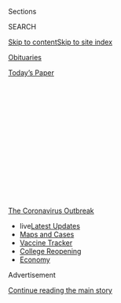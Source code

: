 <div id="app">

<div>

<div>

<div>

<div class="NYTAppHideMasthead css-1q2w90k e1suatyy0">

<div class="section css-ui9rw0 e1suatyy2">

<div class="css-eph4ug er09x8g0">

<div class="css-6n7j50">

</div>

<span class="css-1dv1kvn">Sections</span>

<div class="css-10488qs">

<span class="css-1dv1kvn">SEARCH</span>

</div>

[Skip to content](#site-content)[Skip to site
index](#site-index)

</div>

<div id="masthead-section-label" class="css-1wr3we4 eaxe0e00">

[Obituaries](https://www.nytimes3xbfgragh.onion/section/obituaries)

</div>

<div class="css-10698na e1huz5gh0">

</div>

</div>

<div id="masthead-bar-one" class="section hasLinks css-15hmgas e1csuq9d3">

<div class="css-uqyvli e1csuq9d0">

</div>

<div class="css-1uqjmks e1csuq9d1">

</div>

<div class="css-9e9ivx">

[](https://myaccount.nytimes3xbfgragh.onion/auth/login?response_type=cookie&client_id=vi)

</div>

<div class="css-1bvtpon e1csuq9d2">

[Today’s
Paper](https://www.nytimes3xbfgragh.onion/section/todayspaper)

</div>

</div>

</div>

</div>

<div data-aria-hidden="false">

<div id="site-content" data-role="main">

<div>

<div class="css-1aor85t" style="opacity:0.000000001;z-index:-1;visibility:hidden">

<div class="css-1hqnpie">

<div class="css-epjblv">

<span class="css-17xtcya">[Obituaries](/section/obituaries)</span><span class="css-x15j1o">|</span><span class="css-fwqvlz">David
Driskell, 88, Pivotal Champion of African-American Art,
Dies</span>

</div>

<div class="css-k008qs">

<div class="css-1iwv8en">

<span class="css-18z7m18"></span>

<div>

</div>

</div>

<span class="css-1n6z4y">https://nyti.ms/3aN7BLz</span>

<div class="css-1705lsu">

<div class="css-4xjgmj">

<div class="css-4skfbu" data-role="toolbar" data-aria-label="Social Media Share buttons, Save button, and Comments Panel with current comment count" data-testid="share-tools">

  - 
  - 
  - 
  - 
    
    <div class="css-6n7j50">
    
    </div>

  - 

</div>

</div>

</div>

</div>

</div>

</div>

<div id="NYT_TOP_BANNER_REGION" class="css-13pd83m">

<div>

<div id="styln-prism-menu-1592847958612" class="section interactive-content interactive-size-medium css-1edisqu">

<div class="css-17ih8de interactive-body">

<div id="scroll-container" class="css-1gj85ro">

[<span class="styln-title-wrap"><span class="css-1pje3qr">The
Coronavirus</span><span class="css-1pje3qr">
Outbreak</span></span>](https://www.nytimes3xbfgragh.onion/news-event/coronavirus?action=click&pgtype=Article&state=default&region=TOP_BANNER&context=storylines_menu)

  - <span class="css-kqxiym" data-emphasize="true">live</span>[Latest
    Updates](https://www.nytimes3xbfgragh.onion/2020/08/04/world/coronavirus-covid-19.html?action=click&pgtype=Article&state=default&region=TOP_BANNER&context=storylines_menu)
  - [Maps and
    Cases](https://www.nytimes3xbfgragh.onion/interactive/2020/us/coronavirus-us-cases.html?action=click&pgtype=Article&state=default&region=TOP_BANNER&context=storylines_menu)
  - [Vaccine
    Tracker](https://www.nytimes3xbfgragh.onion/interactive/2020/science/coronavirus-vaccine-tracker.html?action=click&pgtype=Article&state=default&region=TOP_BANNER&context=storylines_menu)
  - [College
    Reopening](https://www.nytimes3xbfgragh.onion/2020/08/02/us/covid-college-reopening.html?action=click&pgtype=Article&state=default&region=TOP_BANNER&context=storylines_menu)
  - [Economy](https://www.nytimes3xbfgragh.onion/live/2020/08/03/business/stock-market-today-coronavirus?action=click&pgtype=Article&state=default&region=TOP_BANNER&context=storylines_menu)

</div>

</div>

</div>

</div>

</div>

<div id="top-wrapper" class="css-1sy8kpn">

<div id="top-slug" class="css-l9onyx">

Advertisement

</div>

[Continue reading the main
story](#after-top)

<div class="ad top-wrapper" style="text-align:center;height:100%;display:block;min-height:250px">

<div id="top" class="place-ad" data-position="top" data-size-key="top">

</div>

</div>

<div id="after-top">

</div>

</div>

<div>

<div id="sponsor-wrapper" class="css-1hyfx7x">

<div id="sponsor-slug" class="css-19vbshk">

Supported by

</div>

[Continue reading the main
story](#after-sponsor)

<div id="sponsor" class="ad sponsor-wrapper" style="text-align:center;height:100%;display:block">

</div>

<div id="after-sponsor">

</div>

</div>

<div class="css-186x18t">

Those We’ve Lost

</div>

<div class="css-1vkm6nb ehdk2mb0">

# David Driskell, 88, Pivotal Champion of African-American Art, Dies

</div>

An artist himself, Professor Driskell recognized the role of black
artists in the broader story of American art. He died of the
coronavirus.

<div class="css-79elbk" data-testid="photoviewer-wrapper">

<div class="css-z3e15g" data-testid="photoviewer-wrapper-hidden">

</div>

<div class="css-1a48zt4 ehw59r15" data-testid="photoviewer-children">

![<span class="css-16f3y1r e13ogyst0" data-aria-hidden="true">David C.
Driskell in 1977. He put together the exhibition "Two Centuries of Black
American Art," which featured more than 200 works by 63 named artists as
well as anonymous crafts
workers.</span><span class="css-cnj6d5 e1z0qqy90" itemprop="copyrightHolder"><span class="css-1ly73wi e1tej78p0">Credit...</span><span><span>Tyrone
Dukes/The New York
Times</span></span></span>](https://static01.graylady3jvrrxbe.onion/images/2020/04/09/obituaries/07Driskell1/07Driskell1-articleLarge.jpg?quality=75&auto=webp&disable=upscale)

</div>

</div>

<div class="css-18e8msd">

<div class="css-vp77d3 epjyd6m0">

<div class="css-hus3qt ey68jwv0" data-aria-hidden="true">

[![Neil
Genzlinger](https://static01.graylady3jvrrxbe.onion/images/2018/06/13/multimedia/author-neil-genzlinger/author-neil-genzlinger-thumbLarge.jpg
"Neil Genzlinger")](https://www.nytimes3xbfgragh.onion/by/neil-genzlinger)

</div>

<div class="css-1baulvz">

By [<span class="css-1baulvz last-byline" itemprop="name">Neil
Genzlinger</span>](https://www.nytimes3xbfgragh.onion/by/neil-genzlinger)

</div>

</div>

  - 
    
    <div class="css-ld3wwf e16638kd2">
    
    Published April 7, 2020Updated April 16,
    2020
    
    </div>

  - 
    
    <div class="css-4xjgmj">
    
    <div class="css-pvvomx" data-role="toolbar" data-aria-label="Social Media Share buttons, Save button, and Comments Panel with current comment count" data-testid="share-tools">
    
      - 
      - 
      - 
      - 
        
        <div class="css-6n7j50">
        
        </div>
    
      - 
    
    </div>
    
    </div>

</div>

</div>

<div class="section meteredContent css-1r7ky0e" name="articleBody" itemprop="articleBody">

<div class="css-1fanzo5 StoryBodyCompanionColumn">

<div class="css-53u6y8">

*This obituary is part of a series about* [*people who have died in the
coronavirus
pandemic*](https://www.nytimes3xbfgragh.onion/series/people-who-have-died-of-the-coronavirus)*.*

David C. Driskell, an artist, art historian and curator who was pivotal
in bringing recognition to African-American art and its importance in
the broader story of art in the United States and beyond, died on April
1 in a hospital near his home in Hyattsville, Md. He was 88.

The University of Maryland, where he held the title of distinguished
university professor of art, [said in a
posting](https://arhu.umd.edu/news/david-c-driskell-african-american-art-pioneer-dies-88)
on its website that the cause was the coronavirus.

Professor Driskell was teaching at Fisk University in Nashville in the
mid-1970s when he began putting together “[Two Centuries of Black
American
Art](https://www.lacma.org/art/exhibition/two-centuries-black-american-art):
1750-1950,” a landmark exhibition that was first mounted at the Los
Angeles County Museum of Art and that later traveled to the Dallas
Museum of Fine Arts, the High Museum of Art in Atlanta and the Brooklyn
Museum.

It was a sweeping show featuring more than 200 works by 63 named artists
as well as anonymous crafts workers. Some critics found it too
scattershot — “as an anthology, it needs serious editing,” [Grace Glueck
wrote](https://www.nytimes3xbfgragh.onion/1977/06/24/archives/2-centuries-of-black-art-at-brooklyn-two-centuries-of-black-art.html?searchResultPosition=1)
in The New York Times — but Professor Driskell maintained that that was
by design.

</div>

</div>

<div class="css-1fanzo5 StoryBodyCompanionColumn">

<div class="css-53u6y8">

“I was not looking for a unified theme,” he [told The
Times](https://www.nytimes3xbfgragh.onion/1977/06/29/archives/black-art-label-disputed-by-curator.html?searchResultPosition=1)
in 1977. “And this, of course, usually upsets the critics because they
want to see a continuous kind of thing. I was looking for a body of work
which showed first of all that blacks had been stable participants in
American visual culture for more than 200 years, and by stable
participants I simply mean that in many cases they had been the
backbone.”

</div>

</div>

<div class="css-79elbk" data-testid="photoviewer-wrapper">

<div class="css-z3e15g" data-testid="photoviewer-wrapper-hidden">

</div>

<div class="css-1a48zt4 ehw59r15" data-testid="photoviewer-children">

![<span class="css-16f3y1r e13ogyst0" data-aria-hidden="true">Professor
Driskell was teaching at Fisk University in Nashville in the mid-1970s
when he began putting together “Two Centuries of Black American Art:
1750-1950,” a landmark exhibition that was first mounted at the Los
Angeles County Museum of
Art.</span><span class="css-cnj6d5 e1z0qqy90" itemprop="copyrightHolder"><span class="css-1ly73wi e1tej78p0">Credit...</span><span>Museum
Associates/Lacma</span></span>](https://static01.graylady3jvrrxbe.onion/images/2020/04/09/obituaries/07driskell5/07driskell5-articleLarge.jpg?quality=75&auto=webp&disable=upscale)

</div>

</div>

<div class="css-1fanzo5 StoryBodyCompanionColumn">

<div class="css-53u6y8">

Earlier scholars, including Professor Driskell’s mentor, [James A.
Porter](https://americanart.si.edu/artist/james-porter-3843), had done
pioneering work on the history of black art and artists, but Professor
Driskell pushed further.

“Driskell did not so much discover the best known African-American
artists as he did establish African-American art as a legitimate and
distinct field of study,” [Keith
Morrison](http://keithmorrison.com/?page_id=207), who was then dean of
the Tyler School of Art at Temple University, wrote in the foreword to
“David C. Driskell: Artist and Scholar,” a 2006 biography by Julie L.
McGee.

“Very few scholars in the annals of human history can be said to have
established an entire field of study,” he added, but Professor
Driskell’s show “did just that.”

</div>

</div>

<div class="css-1fanzo5 StoryBodyCompanionColumn">

<div class="css-53u6y8">

David Clyde Driskell (pronounced like Driscol) was born on June 7, 1931,
in Eatonton, Ga., southeast of Atlanta. His father, George Washington
Driskell, was a minister, and his mother, Mary Cloud Driskell, was a
homemaker. His mother, he said, passed on to him a washing pot that had
belonged to her grandmother.

“And she said Grandma Leathy would tell her stories about this pot,”
Professor Driskell said in an [oral
history](https://www.aaa.si.edu/collections/interviews/oral-history-interview-david-driskell-15943#transcript)
recorded in 2009 for the Smithsonian Institution’s Archives of American
Art. “This was the pot that her mother used to cover her head to pray in
slavery so nobody would hear her praying for freedom.”

When he was 5 the family moved to western North Carolina, where he
attended segregated schools. The high school he attended required a
35-mile bus ride each way.

He had received a $90 scholarship to Shaw University in Raleigh, N.C.,
but at the last minute he decided he wanted to go to Howard University
in Washington. He arrived three weeks after classes had begun, having
not gone through the application process.

“They tried to be firm with me,” he recalled, “and said: ‘School has
been in session for three weeks. You can’t just come to college. You
have to make an application.’ I insisted on staying. I said, ‘Well, I’m
here; give me an application.’”

He started out studying history, but in 1951 he took his first art
course, a drawing class. One day a distinguished-looking man dropped in
on the class and began admiring a drawing over Professor Driskell’s
shoulder. Realizing that Professor Driskell was not one of the regular
art students, the man asked him what his major was.

“I said history,” Professor Driskell recalled. “And he looked at my
drawing and looked at me and said, ‘You don’t belong over there; you
belong here.’”

</div>

</div>

<div class="css-1fanzo5 StoryBodyCompanionColumn">

<div class="css-53u6y8">

The man was James Porter, the acclaimed African-American art historian
and a teacher at the university. Professor Driskell studied under him
and other notable scholars on the Howard faculty, and in 1953 he
received a summer scholarship to the Skowhegan School of Painting and
Sculpture in Maine.

He graduated from Howard with a bachelor’s degree in art in 1955 and
taught for several years at Talladega College in Alabama. He earned a
master’s degree from the Catholic University of America in Washington in
1962, the same year he joined the Howard faculty. He moved to Fisk in
1966.

In 1949, Fisk had received a substantial gift of art from [Georgia
O’Keeffe](https://www.nytimes3xbfgragh.onion/1986/03/07/obituaries/georgia-o-keeffe-dead-at-98-shaper-of-modern-art-in-us.html),
including several of her own works, and Professor Driskell took an
active role in overseeing and maintaining it.

In 1970 the Whitney Museum of American Art in New York staged an
O’Keeffe retrospective and borrowed one of her paintings from Fisk.
That got Professor Driskell an invitation to a highbrow dinner at a
Fifth Avenue apartment to celebrate the opening.

“Everybody was driving up in big limousines and cars,” he recalled. “I
arrived in a taxi. The doorman was ushering people in. When I arrived,
the doorman asked me, as I was coming in, ‘Oh, are you reporting to
work?’”

It was an experience that underscored for him that the art world was
still largely white. Professor Driskell began to change that with the
1976 exhibition, although he acknowledged the disconnect between arguing
that black artists had always been important and then separating out
their work for its own exhibition.

</div>

</div>

<div class="css-1fanzo5 StoryBodyCompanionColumn">

<div class="css-53u6y8">

“We don’t go around saying ‘white art,’” he told The Times in 1977, “but
I think it’s very important for us to keep saying ‘black art’ until it
becomes recognized as American
art.”

</div>

</div>

<div class="css-79elbk" data-testid="photoviewer-wrapper">

<div class="css-z3e15g" data-testid="photoviewer-wrapper-hidden">

</div>

<div class="css-1a48zt4 ehw59r15" data-testid="photoviewer-children">

<div class="css-1xdhyk6 erfvjey0">

<span class="css-1ly73wi e1tej78p0">Image</span>

<div class="css-zjzyr8">

<div data-testid="lazyimage-container" style="height:231.35555555555553px">

</div>

</div>

</div>

<span class="css-16f3y1r e13ogyst0" data-aria-hidden="true">Professor
Driskell in his studio in 2004. He worked in watercolor, gouache,
collage and more.
</span><span class="css-cnj6d5 e1z0qqy90" itemprop="copyrightHolder"><span class="css-1ly73wi e1tej78p0">Credit...</span><span>Doug
Jones/Portland Press Herald, via Getty Images</span></span>

</div>

</div>

<div class="css-1fanzo5 StoryBodyCompanionColumn">

<div class="css-53u6y8">

As for his own art, Professor Driskell worked in watercolor, gouache,
collage and more. A 1993 exhibition at the Midtown Payson gallery in
Manhattan featured works of his with nature as a central theme,
vermilion and greens dominating.

“Painted strips of canvas and paper are used side by side as collage
material, and both are often further worked with fine calligraphic
strokes,” Holland Cotter wrote in a review in The New York Times. “The
sense of hands-on intimacy that results is the work’s most engaging
feature.”

</div>

</div>

<div>

</div>

<div class="css-1fanzo5 StoryBodyCompanionColumn">

<div class="css-53u6y8">

Professor Driskell was also an art collector, and not merely a casual
one. He was said to own one of the finest private collections of
African-American art in the world. It numbered some 450 pieces in 1998,
when the University of Maryland, where Professor Driskell had been a
professor since 1977, mounted [“Narratives of African American Art and
Identity: The David C. Driskell
Collection,”](http://www.tfaoi.com/aa/1aa/1aa644.htm) an exhibition of
100 works that later toured to Dallas, San Francisco and elsewhere.

In 2001 the University of Maryland established the [David C. Driskell
Center](http://www.driskellcenter.umd.edu/index.php), which documents
and presents African-American art and holds the Driskell archive.

He is survived by his wife, Thelma Grace Driskell, whom he married in
1952; two daughters, Daviryne McNeill and Daphne Coles; five
grandchildren; and four great-grandchildren.

</div>

</div>

<div class="css-1fanzo5 StoryBodyCompanionColumn">

<div class="css-53u6y8">

As a collector, Professor Driskell was interested in not only black
artists. He liked to scour out-of-the-way shops, and he knew a bargain
when he saw one. In 2003 he told The Baltimore Sun how he had come to
acquire a Rembrandt while strolling through Copenhagen.

He saw it in the window of a quirky-looking shop, he recalled. The owner
thought it was just a facsimile.

“But I had just studied Rembrandt’s prints at The Hague,” Professor
Driskell recalled, “and I could see this one had ink qualities different
from a reproduction. When he said $10, I said, ‘I’ll take
it.’”

</div>

</div>

</div>

<div>

</div>

<div>

</div>

<div id="NYT_BELOW_MAIN_CONTENT_REGION">

<div>

<div id="covid-obits-article-embed" class="section css-l08pwh interactive-content interactive-size-medium">

<div class="css-17ih8de interactive-body">

<div class="g-obits-embed" data-preview-slug="2020-04-03-covid-obits">

[](https://www.nytimes3xbfgragh.onion/interactive/2020/obituaries/people-died-coronavirus-obituaries.html?action=click&pgtype=Article&state=default&region=BELOW_MAIN_CONTENT&context=covid_obits_promo)

<div class="g-hed-summ">

# Those We’ve Lost

The coronavirus pandemic has taken an incalculable death toll. This
series is designed to put names and faces to the numbers.

<span>Read
more</span>

</div>

<div class="g-obits-embed-wrap">

<div id="bernaldina-josé-pedro" class="g-obit">

<div class="g-flex-wrapper-image">

<div class="g-image g-asset-inner">

![](https://static01.graylady3jvrrxbe.onion/images/2020/07/30/obituaries/30Pedro/30Pedro-square640.jpg)

</div>

</div>

<div class="g-flex-wrapper-text">

# Bernaldina José Pedro

<div class="g-meta">

<span>d. Boa Vista, Brazil</span>

</div>

<div class="g-summ">

Leader among the Indigenous
Macuxi

</div>

</div>

</div>

<div id="john-eric-swing" class="g-obit">

<div class="g-flex-wrapper-image">

<div class="g-image g-asset-inner">

![](https://static01.graylady3jvrrxbe.onion/images/2020/07/31/obituaries/31Swing/merlin_175167783_8913bc90-0d64-43f3-a655-1bb1bf1601c9-square640.jpg)

</div>

</div>

<div class="g-flex-wrapper-text">

# John Eric Swing

<div class="g-meta">

<span>d. Fountain Valley, Calif. </span>

</div>

<div class="g-summ">

Champion of
Filipino-Americans

</div>

</div>

</div>

<div id="victor-victor-" class="g-obit">

<div class="g-flex-wrapper-image">

<div class="g-image g-asset-inner">

![](https://static01.graylady3jvrrxbe.onion/images/2020/07/27/obituaries/27Victor/merlin_175001436_38b11f8e-227a-4e2c-9821-7618af9b2524-square640.jpg)

</div>

</div>

<div class="g-flex-wrapper-text">

# Victor Victor

<div class="g-meta">

<span>d. Santo Domingo, Dominican Republic</span>

</div>

<div class="g-summ">

Beloved musician of the Dominican
Republic

</div>

</div>

</div>

<div id="dr-eddie-negrón" class="g-obit">

<div class="g-flex-wrapper-image">

<div class="g-image g-asset-inner">

![](https://static01.graylady3jvrrxbe.onion/images/2020/07/31/obituaries/31Negron/merlin_175160169_516322ae-fd23-4969-b6b2-193ced371105-square640.jpg)

</div>

</div>

<div class="g-flex-wrapper-text">

# Dr. Eddie Negrón

<div class="g-meta">

<span>d. Fort Walton Beach, Fla.</span>

</div>

<div class="g-summ">

Internist on Florida’s Emerald
Coast

</div>

</div>

</div>

<div id="dobby-dobson" class="g-obit">

<div class="g-flex-wrapper-image">

<div class="g-image g-asset-inner">

![](https://static01.graylady3jvrrxbe.onion/images/2020/07/30/obituaries/30Dobson/merlin_175115928_f6b9271c-8f05-4fe1-a38a-5ca4a58f8935-square640.jpg)

</div>

</div>

<div class="g-flex-wrapper-text">

# Dobby Dobson

<div class="g-meta">

<span>d. Coral Springs, Fla.</span>

</div>

<div class="g-summ">

Jamaican singer and
songwriter

</div>

</div>

</div>

<div id="waldemar-gonzalez" class="g-obit">

<div class="g-flex-wrapper-image">

<div class="g-image g-asset-inner">

![](https://static01.graylady3jvrrxbe.onion/images/2020/08/01/obituaries/28Gonzalez/merlin_175002771_beb57888-3951-409a-ae13-03a94b2e962e-square640.jpg)

</div>

</div>

<div class="g-flex-wrapper-text">

# Waldemar Gonzalez

<div class="g-meta">

<span>d. White Plains, N.Y.</span>

</div>

<div class="g-summ">

Teacher and social worker

</div>

</div>

</div>

</div>

</div>

</div>

</div>

</div>

</div>

<div>

</div>

<div>

<div id="bottom-wrapper" class="css-1ede5it">

<div id="bottom-slug" class="css-l9onyx">

Advertisement

</div>

[Continue reading the main
story](#after-bottom)

<div id="bottom" class="ad bottom-wrapper" style="text-align:center;height:100%;display:block;min-height:90px">

</div>

<div id="after-bottom">

</div>

</div>

</div>

</div>

</div>

## Site Index

<div>

</div>

## Site Information Navigation

  - [© <span>2020</span> <span>The New York Times
    Company</span>](https://help.nytimes3xbfgragh.onion/hc/en-us/articles/115014792127-Copyright-notice)

<!-- end list -->

  - [NYTCo](https://www.nytco.com/)
  - [Contact
    Us](https://help.nytimes3xbfgragh.onion/hc/en-us/articles/115015385887-Contact-Us)
  - [Work with us](https://www.nytco.com/careers/)
  - [Advertise](https://nytmediakit.com/)
  - [T Brand Studio](http://www.tbrandstudio.com/)
  - [Your Ad
    Choices](https://www.nytimes3xbfgragh.onion/privacy/cookie-policy#how-do-i-manage-trackers)
  - [Privacy](https://www.nytimes3xbfgragh.onion/privacy)
  - [Terms of
    Service](https://help.nytimes3xbfgragh.onion/hc/en-us/articles/115014893428-Terms-of-service)
  - [Terms of
    Sale](https://help.nytimes3xbfgragh.onion/hc/en-us/articles/115014893968-Terms-of-sale)
  - [Site
    Map](https://spiderbites.nytimes3xbfgragh.onion)
  - [Help](https://help.nytimes3xbfgragh.onion/hc/en-us)
  - [Subscriptions](https://www.nytimes3xbfgragh.onion/subscription?campaignId=37WXW)

</div>

</div>

</div>

</div>
